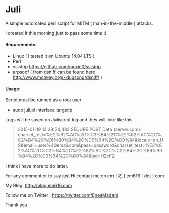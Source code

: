 # Juli
 A simple automated perl script for MiTM ( man-in-the-middle ) attacks.
 
 I created it this morning just to pass some time :)

#### Requirements:
* Linux ( I tested it on Ubuntu 14.04 LTS )
* Perl
* sslstrip https://github.com/moxie0/sslstrip
* arpsoof ( from dsniff can be found here http://www.monkey.org/~dugsong/dsniff/ )

#### Usage:
 Script must be runned as a root user
* sudo juli.pl interface targetip

 Logs will be saved on Juliscript.log
 and they will loke like this
> 2015-01-19 12:38:24,482 SECURE POST Data (server.com):
charset_test=%E2%82%AC%2C%C2%B4%2C%E2%82%AC%2C%C2%B4%2C%E6%B0%B4%2C%D0%94%2C%D0%84&locale=en_US&email=user%40email.com&pass=password&charset_test=%E2%82%AC%2C%C2%B4%2C%E2%82%AC%2C%C2%B4%2C%E6%B0%B4%2C%D0%94%2C%D0%84&lsd=H2cF2

 I think i have more to do latter.
 
For any comment or to say just Hi contact me on em [ @ ] em616 [ dot ] com

My Blog: http://blog.em616.com

Follow me on Twitter : https://twitter.com/EneaMadani

Thank you
